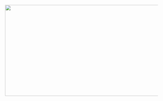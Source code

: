<p align="center">
  <img width="800" height="300" src="https://nickware.group/img/MainLogo.png">
</p>

